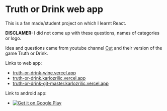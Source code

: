 # Truth or Drink web app

This is a fan made/student project on which I learnt React.

**DISCLAMER:** I did not come up with these questions, names of categories or logo.

Idea and questions came from youtube channel [Cut](https://www.youtube.com/cut) and their version of the game Truth or Drink.

Links to web app:
- [truth-or-drink-wine.vercel.app](https://truth-or-drink-wine.vercel.app)
- [truth-or-drink.karlozrilic.vercel.app](https://truth-or-drink.karlozrilic.vercel.app)
- [truth-or-drink-git-master.karlozrilic.vercel.app](https://truth-or-drink-git-master.karlozrilic.vercel.app)

Link to android app:
- [![Get it on Google Play](https://play.google.com/intl/en_us/badges/static/images/badges/en_badge_web_generic.png "Google Play")](https://play.google.com/store/apps/details?id=com.truthordrinkzrilich&pcampaignid=pcampaignidMKT-Other-global-all-co-prtnr-py-PartBadge-Mar2515-1)